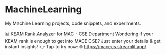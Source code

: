 # MachineLearning
My Machine Learning projects, code snippets, and experiments.

📊 KEAM Rank Analyzer for MAC - CSE Department
Wondering if your KEAM rank is enough to get into MACE CSE?
Just enter your details & get instant insights!
👉 Tap to try now: 🌐 https://macecs.streamlit.app/
